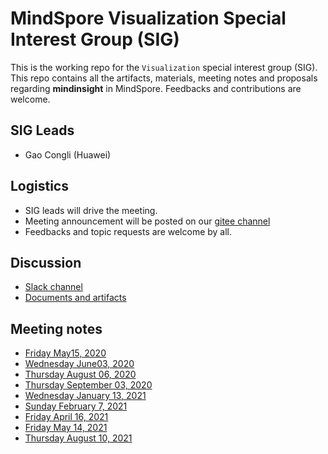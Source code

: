 # MindSpore Visualization Special Interest Group (SIG)

This is the working repo for the `Visualization` special interest group (SIG). This repo contains all the artifacts, materials, meeting notes and proposals regarding **mindinsight** in MindSpore. Feedbacks and contributions are welcome.

## SIG Leads

* Gao Congli (Huawei)

## Logistics

* SIG leads will drive the meeting.
* Meeting announcement will be posted on our [gitee channel](https://gitee.com/mindspore/community/tree/master/sigs/visualization)
* Feedbacks and topic requests are welcome by all.

## Discussion

* [Slack channel](https://app.slack.com/client/TUKCY4QDR/C0119H4M5KJ/details/members?cdn_fallback=2)
* [Documents and artifacts](https://gitee.com/mindspore/community/tree/master/sigs/visualization)

## Meeting notes

* [Friday May15, 2020](./meetings/001-20200515.md)
* [Wednesday June03, 2020](./meetings/002-20200603.md)
* [Thursday August 06, 2020](./meetings/003-20200806.md)
* [Thursday September 03, 2020](./meetings/004-20200903.md)
* [Wednesday January 13, 2021](./meetings/005-20210113.md)
* [Sunday February 7, 2021](./meetings/006-20210207.md)
* [Friday April 16, 2021](./meetings/007-20210416.md)
* [Friday May 14, 2021](./meetings/008-20210514.md)
* [Thursday August 10, 2021](./meetings/009-20210810.md)
